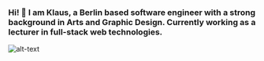 ### Hi! 👋 I am Klaus, a Berlin based software engineer with a strong background in Arts and Graphic Design. Currently working as a lecturer in full-stack web technologies.
![alt-text](https://github.com/user-attachments/assets/43d5067d-b66b-423c-aa44-1fadd7d725d7 'hello')
